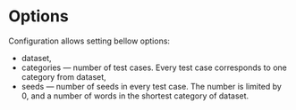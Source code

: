 # Options
Configuration allows setting bellow options:
* dataset,
* categories — number of test cases. Every test case corresponds to one category from dataset,
* seeds — number of seeds in every test case. The number is limited by 0, and a number of words in the shortest category of dataset.
